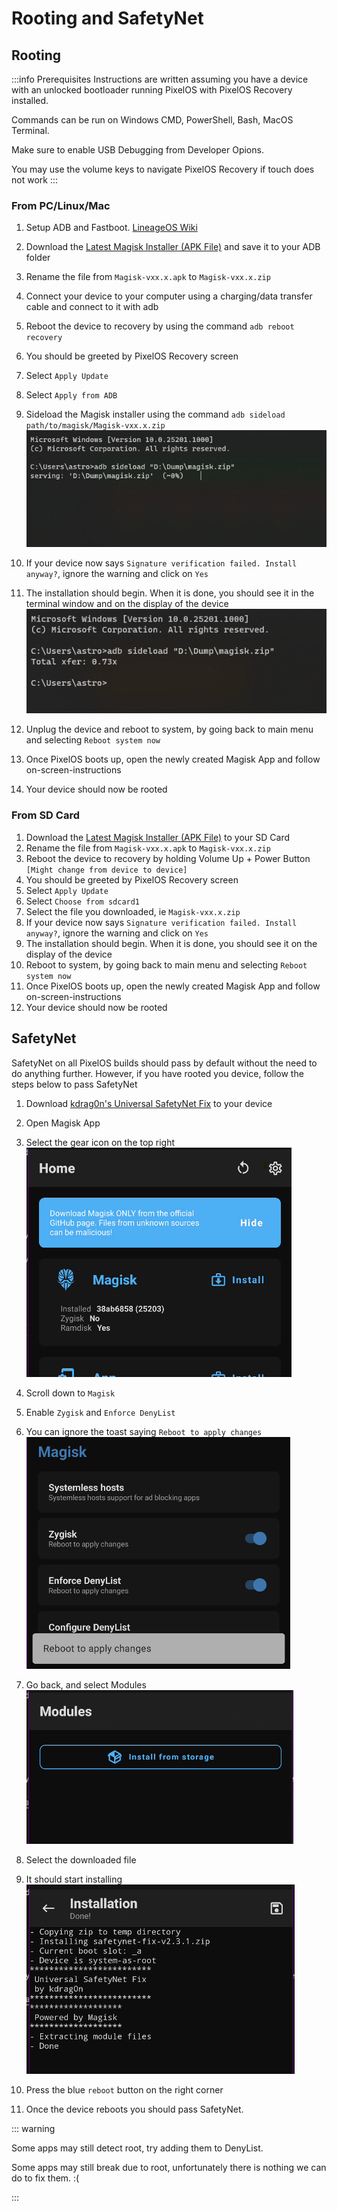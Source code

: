 # Rooting and SafetyNet

## Rooting

:::info Prerequisites
Instructions are written assuming you have a device with an unlocked bootloader running PixelOS with PixelOS Recovery installed.

Commands can be run on Windows CMD, PowerShell, Bash, MacOS Terminal.

Make sure to enable USB Debugging from Developer Opions.

You may use the volume keys to navigate PixelOS Recovery if touch does not work
:::

### From PC/Linux/Mac

1. Setup ADB and Fastboot. [LineageOS Wiki](https://wiki.lineageos.org/adb_fastboot_guide#installing-adb-and-fastboot)
2. Download the [Latest Magisk Installer (APK File)](https://github.com/topjohnwu/Magisk/releases/latest) and save it to your ADB folder
3. Rename the file from `Magisk-vxx.x.apk` to `Magisk-vxx.x.zip`
4. Connect your device to your computer using a charging/data transfer cable and connect to it with adb
5. Reboot the device to recovery by using the command `adb reboot recovery`
6. You should be greeted by PixelOS Recovery screen
7. Select `Apply Update`
8. Select `Apply from ADB`
9. Sideload the Magisk installer using the command `adb sideload path/to/magisk/Magisk-vxx.x.zip`
   ![ADB Sideload](https://github.com/PixelOS-Devices/stuff/raw/main/RootGuide/9.png)

10. If your device now says `Signature verification failed. Install anyway?`, ignore the warning and click on `Yes`
11. The installation should begin. When it is done, you should see it in the terminal window and on the display of the device
    ![ADB Sideload](https://github.com/PixelOS-Devices/stuff/raw/main/RootGuide/11.png)

12. Unplug the device and reboot to system, by going back to main menu and selecting `Reboot system now`
13. Once PixelOS boots up, open the newly created Magisk App and follow on-screen-instructions
14. Your device should now be rooted

### From SD Card

1. Download the [Latest Magisk Installer (APK File)](https://github.com/topjohnwu/Magisk/releases/latest) to your SD Card
2. Rename the file from `Magisk-vxx.x.apk` to `Magisk-vxx.x.zip`
3. Reboot the device to recovery by holding Volume Up + Power Button `[Might change from device to device]`
4. You should be greeted by PixelOS Recovery screen
5. Select `Apply Update`
6. Select `Choose from sdcard1`
7. Select the file you downloaded, ie `Magisk-vxx.x.zip`
8. If your device now says `Signature verification failed. Install anyway?`, ignore the warning and click on `Yes`
9. The installation should begin. When it is done, you should see it on the display of the device
10. Reboot to system, by going back to main menu and selecting `Reboot system now`
11. Once PixelOS boots up, open the newly created Magisk App and follow on-screen-instructions
12. Your device should now be rooted

## SafetyNet

SafetyNet on all PixelOS builds should pass by default without the need to do anything further. However, if you have rooted you device, follow the steps below to pass SafetyNet

1. Download [kdrag0n's Universal SafetyNet Fix](https://github.com/kdrag0n/safetynet-fix/releases/latest) to your device
2. Open Magisk App
3. Select the gear icon on the top right
   ![Magisk App](https://github.com/PixelOS-Devices/stuff/raw/main/RootGuide/magiskApp.png)

4. Scroll down to `Magisk`
5. Enable `Zygisk` and `Enforce DenyList`
6. You can ignore the toast saying `Reboot to apply changes`
   ![Zygisk DenyList](https://github.com/PixelOS-Devices/stuff/raw/main/RootGuide/ZygiskDenyList.png)

7. Go back, and select Modules
   ![Modules](https://github.com/PixelOS-Devices/stuff/raw/main/RootGuide/MagiskModules.png)

8. Select the downloaded file
9. It should start installing
   ![SafetyNet Fix Installed](https://github.com/PixelOS-Devices/stuff/raw/main/RootGuide/SafetyNetFixInstall.png)

10. Press the blue `reboot` button on the right corner
11. Once the device reboots you should pass SafetyNet.

::: warning

Some apps may still detect root, try adding them to DenyList.

Some apps may still break due to root, unfortunately there is nothing we can do to fix them. :(

:::
